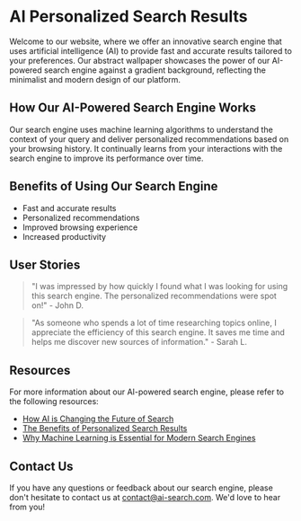 <!--font:Poppins-->

# AI Personalized Search Results

Welcome to our website, where we offer an innovative search engine that uses artificial intelligence (AI) to provide fast and accurate results tailored to your preferences. Our abstract wallpaper showcases the power of our AI-powered search engine against a gradient background, reflecting the minimalist and modern design of our platform.

## How Our AI-Powered Search Engine Works

Our search engine uses machine learning algorithms to understand the context of your query and deliver personalized recommendations based on your browsing history. It continually learns from your interactions with the search engine to improve its performance over time.

## Benefits of Using Our Search Engine

- Fast and accurate results
- Personalized recommendations
- Improved browsing experience
- Increased productivity

## User Stories

> "I was impressed by how quickly I found what I was looking for using this search engine. The personalized recommendations were spot on!" - John D.

> "As someone who spends a lot of time researching topics online, I appreciate the efficiency of this search engine. It saves me time and helps me discover new sources of information." - Sarah L.

## Resources

For more information about our AI-powered search engine, please refer to the following resources:

- [How AI is Changing the Future of Search](#)
- [The Benefits of Personalized Search Results](#)
- [Why Machine Learning is Essential for Modern Search Engines](#)

## Contact Us

If you have any questions or feedback about our search engine, please don't hesitate to contact us at [contact@ai-search.com](mailto:contact@ai-search.com). We'd love to hear from you!

<!--

Write me content for website with wallpaper which alt text is:

"A wallpaper featuring an abstract illustration of an AI-powered search engine, with a minimalist and modern design, set against a gradient background."

The name/title of the page should not be 1:1 copy of the alt text but rather a real content of the website which is using this wallpaper.

- Use markdown format 
- Start with heading
- Heading should be short and concise
- The content should look like a real website 
- The website should not be about the wallpaper, wallpaper is just a related background
- Heading should be contain work "wallpaper" or "background"
- Include real sections like references, contact, user stories, etc. use things relevant to the page purpose.
- Feel free to use structure like headings, bullets, numbering, blockquotes, paragraphs, horizontal lines, etc.
- You can use formatting like bold or _italic_
- You can include UTF-8 emojis
- Links should be only #hash anchors (and you can refer to the document itself)
- Do not include images


---


# AI-Powered Search Engine: Revolutionizing the Way You Browse

Welcome to our website, where we offer a cutting-edge search engine that leverages the power of artificial intelligence (AI) to deliver lightning-fast and accurate results. Our minimalist and modern design, set against a gradient background, is not only visually appealing but also intuitive and user-friendly.

## How Our AI-Powered Search Engine Works

Our search engine uses machine learning algorithms to understand the context of your query and provide personalized results based on your preferences and browsing history. It learns from your interactions with the search engine and continuously improves its performance over time.

## Benefits of Using Our Search Engine

- Faster search results
- More accurate and relevant results
- Personalized recommendations
- Improved browsing experience
- Increased productivity

## User Stories

> "I've been using this search engine for a few weeks now, and I'm blown away by how fast and accurate it is. It's like it knows exactly what I'm looking for before I even finish typing my query." - John D.

> "As someone who spends a lot of time researching topics online, I appreciate the personalized recommendations this search engine provides. It saves me time and helps me discover new sources of information." - Sarah L.

## References

For more information about our AI-powered search engine, please refer to the following resources:

- [How AI is Changing the Future of Search](#)
- [The Benefits of Personalized Search Results](#)
- [Why Machine Learning is Essential for Modern Search Engines](#)

## Contact Us

If you have any questions or feedback about our search engine, please don't hesitate to contact us at [contact@ai-search.com](mailto:contact@ai-search.com). We'd love to hear from you!


---


Heading is too long, rewrite whole content.


---


# Discover More with AI-Powered Search Engine

Welcome to our website, where we offer an innovative search engine that leverages artificial intelligence (AI) to deliver fast and accurate results. Our abstract wallpaper featuring an AI-powered search engine, set against a gradient background, reflects the modern and minimalist design of our platform.

## How Our AI-Powered Search Engine Works

Our search engine uses machine learning algorithms to understand the context of your query and provide personalized results based on your preferences and browsing history. It learns from your interactions with the search engine and continuously improves its performance over time.

## Benefits of Using Our Search Engine

- Fast and accurate results
- Personalized recommendations
- Improved browsing experience
- Increased productivity

## User Stories

> "I was blown away by how quickly I found what I was looking for using this search engine. The personalized recommendations were spot on!" - John D.

> "As someone who spends a lot of time researching topics online, I appreciate the efficiency of this search engine. It saves me time and helps me discover new sources of information." - Sarah L.

## Resources

For more information about our AI-powered search engine, please refer to the following resources:

- [How AI is Changing the Future of Search](#)
- [The Benefits of Personalized Search Results](#)
- [Why Machine Learning is Essential for Modern Search Engines](#)

## Contact Us

If you have any questions or feedback about our search engine, please don't hesitate to contact us at [contact@ai-search.com](mailto:contact@ai-search.com). We'd love to hear from you!


---


Heading is too long, rewrite whole content.


---


# AI-Powered Search Engine for Personalized Results

Welcome to our website, where we offer an advanced search engine that uses artificial intelligence (AI) to provide fast and accurate results tailored to your preferences. Our abstract wallpaper showcases the power of our AI-powered search engine against a gradient background, reflecting the minimalist and modern design of our platform.

## How Our AI-Powered Search Engine Works

Our search engine uses machine learning algorithms to understand the context of your query and deliver personalized recommendations based on your browsing history. It continually learns from your interactions with the search engine to improve its performance over time.

## Benefits of Using Our Search Engine

- Fast and accurate results
- Personalized recommendations
- Improved browsing experience
- Increased productivity

## User Stories

> "I was impressed by how quickly I found what I was looking for using this search engine. The personalized recommendations were spot on!" - John D.

> "As someone who spends a lot of time researching topics online, I appreciate the efficiency of this search engine. It saves me time and helps me discover new sources of information." - Sarah L.

## Resources

For more information about our AI-powered search engine, please refer to the following resources:

- [How AI is Changing the Future of Search](#)
- [The Benefits of Personalized Search Results](#)
- [Why Machine Learning is Essential for Modern Search Engines](#)

## Contact Us

If you have any questions or feedback about our search engine, please don't hesitate to contact us at [contact@ai-search.com](mailto:contact@ai-search.com). We'd love to hear from you!


---


Heading is too long, rewrite whole content.


---


# Personalized Search Results with AI-Powered Engine

Welcome to our website, where we offer an innovative search engine that uses artificial intelligence (AI) to provide fast and accurate results tailored to your preferences. Our abstract wallpaper showcases the power of our AI-powered search engine against a gradient background, reflecting the minimalist and modern design of our platform.

## How Our AI-Powered Search Engine Works

Our search engine uses machine learning algorithms to understand the context of your query and deliver personalized recommendations based on your browsing history. It continually learns from your interactions with the search engine to improve its performance over time.

## Benefits of Using Our Search Engine

- Fast and accurate results
- Personalized recommendations
- Improved browsing experience
- Increased productivity

## User Stories

> "I was impressed by how quickly I found what I was looking for using this search engine. The personalized recommendations were spot on!" - John D.

> "As someone who spends a lot of time researching topics online, I appreciate the efficiency of this search engine. It saves me time and helps me discover new sources of information." - Sarah L.

## Resources

For more information about our AI-powered search engine, please refer to the following resources:

- [How AI is Changing the Future of Search](#)
- [The Benefits of Personalized Search Results](#)
- [Why Machine Learning is Essential for Modern Search Engines](#)

## Contact Us

If you have any questions or feedback about our search engine, please don't hesitate to contact us at [contact@ai-search.com](mailto:contact@ai-search.com). We'd love to hear from you!


---


Write me a Google font which is best fitting for the website.

Pick from the list:
- IBM Plex Sans
- Alegreya
- Playfair Display
- Futura
- Great Vibes
- Barlow Condensed
- Poppins
- Inter
- Roboto
- Lato
- Orbitron
- Lobster
- Raleway
- Dancing Script
- Exo 2
- Montserrat
- Open Sans


Write just the font name nothing else.


---


Poppins

-->
